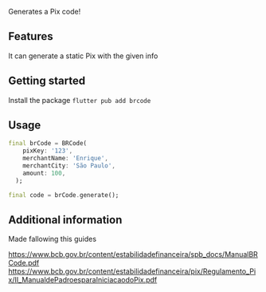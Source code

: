<!-- 
This README describes the package. If you publish this package to pub.dev,
this README's contents appear on the landing page for your package.

For information about how to write a good package README, see the guide for
[writing package pages](https://dart.dev/guides/libraries/writing-package-pages). 

For general information about developing packages, see the Dart guide for
[creating packages](https://dart.dev/guides/libraries/create-library-packages)
and the Flutter guide for
[developing packages and plugins](https://flutter.dev/developing-packages). 
-->

Generates a Pix code!

## Features

It can generate a static Pix with the given info

## Getting started

Install the package
`flutter pub add brcode`

## Usage

```dart
final brCode = BRCode(
    pixKey: '123',
    merchantName: 'Enrique',
    merchantCity: 'São Paulo',
    amount: 100,
  );

final code = brCode.generate();
```

## Additional information

Made fallowing this guides

https://www.bcb.gov.br/content/estabilidadefinanceira/spb_docs/ManualBRCode.pdf
https://www.bcb.gov.br/content/estabilidadefinanceira/pix/Regulamento_Pix/II_ManualdePadroesparaIniciacaodoPix.pdf
